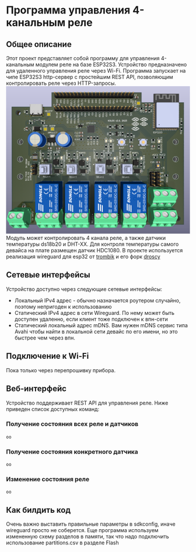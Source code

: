 # Программа управления 4-канальным реле  

## Общее описание
Этот проект представляет собой программу для управления 4-канальным модулем реле на базе ESP32S3. Устройство предназначено для удаленного управления реле через Wi-Fi. Программа запускает на чипе ESP32S3 http-сервер с простейшим REST API, позволяющим контролировать реле через HTTP-запросы.    
![Сам модуль реле выглядит так](https://raw.githubusercontent.com/houseofbigseals/esp32_relay/76ce90aca32eedb2ea658aa2c29895409198d6c7/image.png)   
Модуль может контролировать 4 канала реле, а также датчики температуры ds18b20 и DHT-XX. Для контроля температуры самого девайса на плате размещен датчик HDC1080.
В проекте используется реализация wireguard для esp32 от [trombik](https://github.com/trombik/esp_wireguard) и его форк [droscy](https://github.com/droscy/esp_wireguard)


## Сетевые интерфейсы
Устройство  доступно через следующие сетевые интерфейсы:
- Локальный IPv4 адрес - обычно назначается роутером случайно, поэтому непригоден к использованию  
- Статический IPv4 адрес в сети Wireguard. По нему может быть доступен удаленно, если клиент тоже подключен к впн-сети  
- Статический локальный адрес mDNS. Вам нужен mDNS сервис типа Avahi чтобы найти в локальной сети девайс по его имени, но это быстрее чем через впн.  

## Подключение к Wi-Fi
Пока только через перепрошивку прибора.

## Веб-интерфейс
Устройство поддерживает REST API для управления реле. Ниже приведен список доступных команд:  
 

### Получение состояния всех реле и датчиков
```
оо
```

### Получение состояния конкретного датчика
```
оо
```

### Изменение состояния реле
```
оо
```

## Как билдить код
Очень важно выставить правильные параметры в sdkconfig, иначе wireguard просто не соберется. 
Еще программа используем измененную схему разделов в памяти, так что надо подключить использование partitions.csv в разделе Flash  

